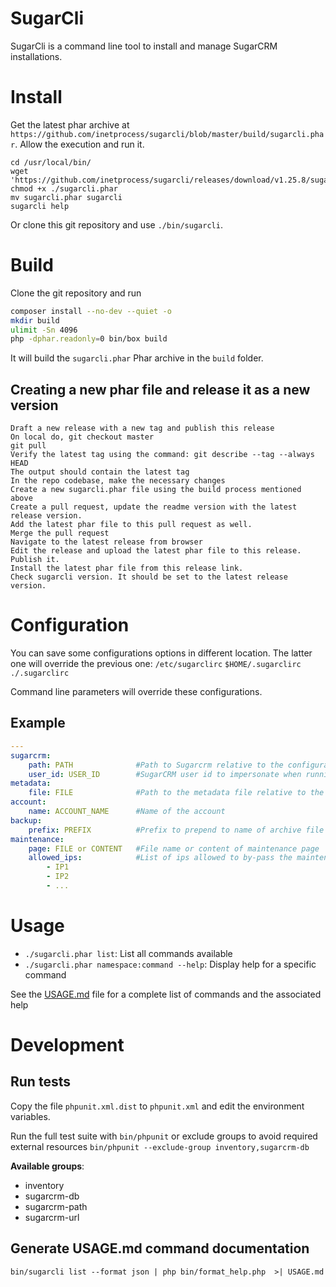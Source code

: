 # SugarCli
SugarCli is a command line tool to install and manage SugarCRM installations.


# Install
Get the latest phar archive at `https://github.com/inetprocess/sugarcli/blob/master/build/sugarcli.phar`. Allow the execution and run it.
```
cd /usr/local/bin/
wget 'https://github.com/inetprocess/sugarcli/releases/download/v1.25.8/sugarcli.phar'
chmod +x ./sugarcli.phar
mv sugarcli.phar sugarcli
sugarcli help
```

Or clone this git repository and use `./bin/sugarcli`.


# Build
Clone the git repository and run
```sh
composer install --no-dev --quiet -o
mkdir build
ulimit -Sn 4096
php -dphar.readonly=0 bin/box build
```
It will build the `sugarcli.phar`  Phar archive in the `build` folder.

## Creating a new phar file and release it as a new version
```
Draft a new release with a new tag and publish this release
On local do, git checkout master
git pull
Verify the latest tag using the command: git describe --tag --always HEAD
The output should contain the latest tag
In the repo codebase, make the necessary changes
Create a new sugarcli.phar file using the build process mentioned above
Create a pull request, update the readme version with the latest release version.
Add the latest phar file to this pull request as well.
Merge the pull request
Navigate to the latest release from browser
Edit the release and upload the latest phar file to this release. Publish it.
Install the latest phar file from this release link.
Check sugarcli version. It should be set to the latest release version.
```

# Configuration
You can save some configurations options in different location. The latter one will override the previous one:
`/etc/sugarclirc`
`$HOME/.sugarclirc`
`./.sugarclirc`

Command line parameters will override these configurations.

## Example
```yaml
---
sugarcrm:
    path: PATH              #Path to Sugarcrm relative to the configuration file
    user_id: USER_ID        #SugarCRM user id to impersonate when running the command
metadata:
    file: FILE              #Path to the metadata file relative to the configuration file
account:
    name: ACCOUNT_NAME      #Name of the account
backup:
    prefix: PREFIX          #Prefix to prepend to name of archive file when creating backups
maintenance:
    page: FILE or CONTENT   #File name or content of maintenance page
    allowed_ips:            #List of ips allowed to by-pass the maintenance page
        - IP1
        - IP2
        - ...
```


# Usage
* `./sugarcli.phar list`: List all commands available
* `./sugarcli.phar namespace:command --help`: Display help for a specific command

See the [USAGE.md](USAGE.md) file for a complete list of commands and the associated help

# Development
## Run tests
Copy the file `phpunit.xml.dist` to `phpunit.xml` and edit the environment variables.

Run the full test suite with `bin/phpunit` or exclude groups to avoid required external resources `bin/phpunit --exclude-group inventory,sugarcrm-db`

__Available groups__:
* inventory
* sugarcrm-db
* sugarcrm-path
* sugarcrm-url

## Generate USAGE.md command documentation
```
bin/sugarcli list --format json | php bin/format_help.php  >| USAGE.md
```

